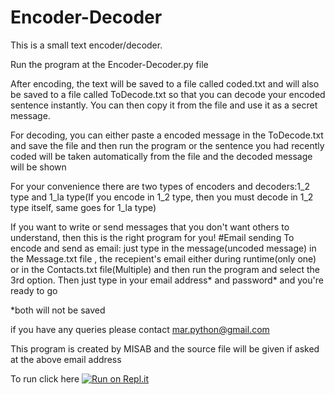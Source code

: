 # Encoder-Decoder
 This is a small text encoder/decoder.

 Run the program at the Encoder-Decoder.py file

 After encoding, the text will be saved to a file called coded.txt and will also be saved to a file called ToDecode.txt so that you can   decode your encoded sentence instantly.
 You can then copy it from the file and use it as a secret message.

 For decoding, you can either paste a encoded message in the ToDecode.txt and save the file and then run the program
 or
 the sentence you had recently coded  will be taken automatically from the file and the decoded message will be shown

 For your convenience there are two types of encoders and decoders:1_2 type and 1_la type(If you encode in 1_2 type, then you must decode  in 1_2 type itself, same goes for 1_la type)

 If you want to write or send messages that you don't want others to understand, then this is the right program for you!
#Email sending
 To encode and send as email:
 just type in the message(uncoded message) in the Message.txt file , the recepient's email either during runtime(only one) or in the     Contacts.txt file(Multiple) and then run the program and select the 3rd option.
 Then just type in your email address* and password* and you're ready to go 

 *both will not be saved

 if you have any queries please contact mar.python@gmail.com

 This program is created by MISAB and the source file will be given if asked at the above email address

To run click here [![Run on Repl.it](https://repl.it/badge/github/Misabar/Encoder-Decoder)](https://repl.it/github/Misabar/Encoder-Decoder)